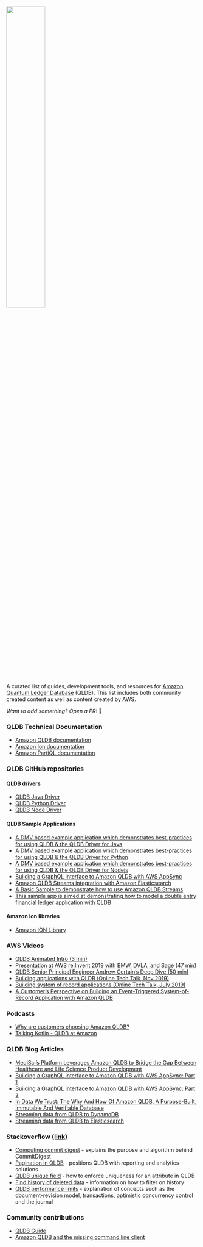 # [<img src="awesome-qldb-logo.png" width="45%">](https://aws.amazon.com/qldb/)

A curated list of guides, development tools, and resources for [Amazon Quantum Ledger Database](https://aws.amazon.com/qldb/) (QLDB). This list includes both community created content as well as content created by AWS.

_Want to add something? Open a PR!_ 🙂

### QLDB Technical Documentation

 - [Amazon QLDB documentation](https://docs.aws.amazon.com/qldb/latest/developerguide/getting-started-driver.html)
 - [Amazon Ion documentation](http://amzn.github.io/ion-docs/docs.html)
 - [Amazon PartiQL documentation](https://partiql.org/docs.html)



### QLDB GitHub repositories
#### QLDB drivers

 - [QLDB Java Driver](https://github.com/awslabs/amazon-qldb-driver-java)
 - [QLDB Python Driver](https://github.com/awslabs/amazon-qldb-driver-python)
 - [QLDB Node Driver](https://github.com/awslabs/amazon-qldb-driver-nodejs)


#### QLDB Sample Applications

 - [A DMV based example application which demonstrates best-practices for using QLDB & the QLDB Driver for Java](https://github.com/aws-samples/amazon-qldb-dmv-sample-java)
 - [A DMV based example application which demonstrates best-practices for using QLDB & the QLDB Driver for Python](https://github.com/aws-samples/amazon-qldb-dmv-sample-python)
 - [A DMV based example application which demonstrates best-practices for using QLDB & the QLDB Driver for Nodejs](https://github.com/aws-samples/amazon-qldb-dmv-sample-nodejs)
 - [Building a GraphQL interface to Amazon QLDB with AWS AppSync](https://github.com/aws-samples/aws-appsync-qldb-data-source)
 - [Amazon QLDB Streams integration with Amazon Elasticsearch](https://github.com/aws-samples/amazon-qldb-streaming-amazon-elasticsearch-sample-python)
 - [A Basic Sample to demonstrate how to use Amazon QLDB Streams](https://github.com/aws-samples/amazon-qldb-streams-dmv-sample-lambda-python)
 - [This sample app is aimed at demonstrating how to model a double entry financial ledger application with QLDB](https://github.com/aws-samples/amazon-qldb-double-entry-sample-java)


#### Amazon Ion libraries 

 - [Amazon ION Library](http://amzn.github.io/ion-docs/libs.html)


### AWS Videos

 - [QLDB Animated Intro (3 min)](https://www.youtube.com/watch?v=jcZ_rsLJrqk)
 - [Presentation at AWS re:Invent 2019 with BMW, DVLA, and Sage (47 min)](https://www.youtube.com/watch?v=TMQuN0eqPck)
 - [QLDB Senior Principal Engineer Andrew Certain’s Deep Dive (50 min)](https://www.youtube.com/watch?v=ZfYDl4kaVCo)
 - [Building applications with QLDB (Online Tech Talk, Nov 2019)](https://www.youtube.com/watch?v=O5a-Amqdt_w)
 - [Building system of record applications (Online Tech Talk, July 2019)](https://www.youtube.com/watch?v=XGeCNr8eOiA)
 - [A Customer’s Perspective on Building an Event-Triggered System-of-Record Application with Amazon QLDB](https://pages.awscloud.com/A-Customers-Perspective-on-Building-an-Event-Triggered-System-of-Record-Application-with-Amazon-QLDB_2020_0321-BLC_OD.html)


### Podcasts

 - [Why are customers choosing Amazon QLDB?](https://aws.amazon.com/podcasts/377-why-are-customers-choosing-amazon-qldb/)
 - [Talking Kotlin - QLDB at Amazon](https://talkingkotlin.com/qldb/)


### QLDB Blog Articles

 - [MediSci’s Platform Leverages Amazon QLDB to Bridge the Gap Between Healthcare and Life Science Product Development](https://aws.amazon.com/blogs/startups/mediscis-platform-leverages-amazon-qldb/)
 - [Building a GraphQL interface to Amazon QLDB with AWS AppSync: Part 1](https://aws.amazon.com/blogs/database/part-1-building-a-graphql-interface-to-amazon-qldb-with-aws-appsync/)
 - [Building a GraphQL interface to Amazon QLDB with AWS AppSync: Part 2](https://aws.amazon.com/blogs/database/part-2-building-a-graphql-interface-to-amazon-qldb-with-aws-appsync/)
 - [In Data We Trust: The Why And How Of Amazon QLDB, A Purpose-Built, Immutable And Verifiable Database](https://www.forbes.com/sites/amazonwebservices/2019/12/23/in-data-we-trust-the-why-and-how-of-amazon-qldb-a-purpose-built-immutable-and-verifiable-database/)
 - [Streaming data from QLDB to DynamoDB](https://dev.to/aws-heroes/real-time-streaming-for-amazon-qldb-3c3c)
 - [Streaming data from QLDB to Elasticsearch](https://dev.to/aws-heroes/streaming-data-from-amazon-qldb-to-elasticsearch-78c)


### Stackoverflow [(link)](https://stackoverflow.com/questions/tagged/amazon-qldb)

 - [Computing commit digest](https://stackoverflow.com/questions/57937869/how-to-get-compute-commitdigest-when-committing-a-transaction-in-aws-qldb) - explains the purpose and algorithm behind CommitDigest
 - [Pagination in QLDB](https://stackoverflow.com/questions/59502337/pagination-in-qldb) - positions QLDB with reporting and analytics solutions
 - [QLDB unique field](https://stackoverflow.com/questions/59408019/qldb-unique-field) - how to enforce uniqueness for an attribute in QLDB
 - [Find history of deleted data](https://stackoverflow.com/questions/58899088/find-the-history-of-deleted-data-in-qldb) - information on how to filter on history
 - [QLDB performance limits](https://stackoverflow.com/questions/58254582/amazon-qldb-have-any-scaling-performance-limits) - explanation of concepts such as the document-revision model, transactions, optimistic concurrency control and the journal


### Community contributions

 - [QLDB Guide](https://qldbguide.com/)
 - [Amazon QLDB and the missing command line client](https://gokhanatil.com/2019/09/amazon-qldb-and-the-missing-command-line-client.html)


